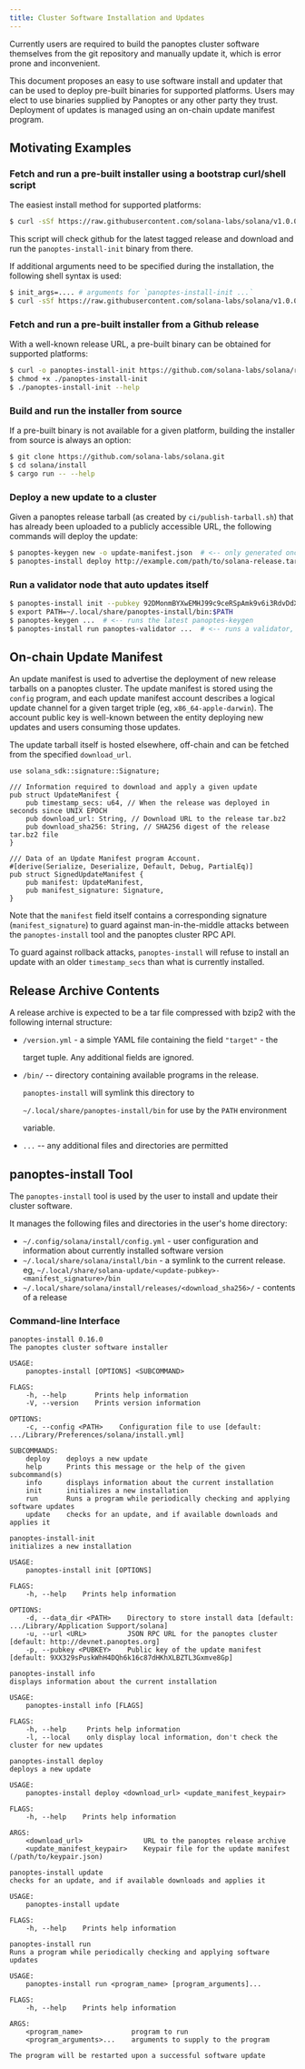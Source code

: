 ```yaml
---
title: Cluster Software Installation and Updates
---
```


Currently users are required to build the panoptes cluster software themselves from the git repository and manually update it, which is error prone and inconvenient.

This document proposes an easy to use software install and updater that can be used to deploy pre-built binaries for supported platforms. Users may elect to use binaries supplied by Panoptes or any other party they trust. Deployment of updates is managed using an on-chain update manifest program.

## Motivating Examples

### Fetch and run a pre-built installer using a bootstrap curl/shell script

The easiest install method for supported platforms:

```bash
$ curl -sSf https://raw.githubusercontent.com/solana-labs/solana/v1.0.0/install/panoptes-install-init.sh | sh
```

This script will check github for the latest tagged release and download and run the `panoptes-install-init` binary from there.

If additional arguments need to be specified during the installation, the following shell syntax is used:

```bash
$ init_args=.... # arguments for `panoptes-install-init ...`
$ curl -sSf https://raw.githubusercontent.com/solana-labs/solana/v1.0.0/install/panoptes-install-init.sh | sh -s - ${init_args}
```

### Fetch and run a pre-built installer from a Github release

With a well-known release URL, a pre-built binary can be obtained for supported platforms:

```bash
$ curl -o panoptes-install-init https://github.com/solana-labs/solana/releases/download/v1.0.0/panoptes-install-init-x86_64-apple-darwin
$ chmod +x ./panoptes-install-init
$ ./panoptes-install-init --help
```

### Build and run the installer from source

If a pre-built binary is not available for a given platform, building the installer from source is always an option:

```bash
$ git clone https://github.com/solana-labs/solana.git
$ cd solana/install
$ cargo run -- --help
```

### Deploy a new update to a cluster

Given a panoptes release tarball \(as created by `ci/publish-tarball.sh`\) that has already been uploaded to a publicly accessible URL, the following commands will deploy the update:

```bash
$ panoptes-keygen new -o update-manifest.json  # <-- only generated once, the public key is shared with users
$ panoptes-install deploy http://example.com/path/to/solana-release.tar.bz2 update-manifest.json
```

### Run a validator node that auto updates itself

```bash
$ panoptes-install init --pubkey 92DMonmBYXwEMHJ99c9ceRSpAmk9v6i3RdvDdXaVcrfj  # <-- pubkey is obtained from whoever is deploying the updates
$ export PATH=~/.local/share/panoptes-install/bin:$PATH
$ panoptes-keygen ...  # <-- runs the latest panoptes-keygen
$ panoptes-install run panoptes-validator ...  # <-- runs a validator, restarting it as necesary when an update is applied
```

## On-chain Update Manifest

An update manifest is used to advertise the deployment of new release tarballs on a panoptes cluster. The update manifest is stored using the `config` program, and each update manifest account describes a logical update channel for a given target triple \(eg, `x86_64-apple-darwin`\). The account public key is well-known between the entity deploying new updates and users consuming those updates.

The update tarball itself is hosted elsewhere, off-chain and can be fetched from the specified `download_url`.

```text
use solana_sdk::signature::Signature;

/// Information required to download and apply a given update
pub struct UpdateManifest {
    pub timestamp_secs: u64, // When the release was deployed in seconds since UNIX EPOCH
    pub download_url: String, // Download URL to the release tar.bz2
    pub download_sha256: String, // SHA256 digest of the release tar.bz2 file
}

/// Data of an Update Manifest program Account.
#[derive(Serialize, Deserialize, Default, Debug, PartialEq)]
pub struct SignedUpdateManifest {
    pub manifest: UpdateManifest,
    pub manifest_signature: Signature,
}
```

Note that the `manifest` field itself contains a corresponding signature \(`manifest_signature`\) to guard against man-in-the-middle attacks between the `panoptes-install` tool and the panoptes cluster RPC API.

To guard against rollback attacks, `panoptes-install` will refuse to install an update with an older `timestamp_secs` than what is currently installed.

## Release Archive Contents

A release archive is expected to be a tar file compressed with bzip2 with the following internal structure:

- `/version.yml` - a simple YAML file containing the field `"target"` - the

  target tuple. Any additional fields are ignored.

- `/bin/` -- directory containing available programs in the release.

  `panoptes-install` will symlink this directory to

  `~/.local/share/panoptes-install/bin` for use by the `PATH` environment

  variable.

- `...` -- any additional files and directories are permitted

## panoptes-install Tool

The `panoptes-install` tool is used by the user to install and update their cluster software.

It manages the following files and directories in the user's home directory:

- `~/.config/solana/install/config.yml` - user configuration and information about currently installed software version
- `~/.local/share/solana/install/bin` - a symlink to the current release. eg, `~/.local/share/solana-update/<update-pubkey>-<manifest_signature>/bin`
- `~/.local/share/solana/install/releases/<download_sha256>/` - contents of a release

### Command-line Interface

```text
panoptes-install 0.16.0
The panoptes cluster software installer

USAGE:
    panoptes-install [OPTIONS] <SUBCOMMAND>

FLAGS:
    -h, --help       Prints help information
    -V, --version    Prints version information

OPTIONS:
    -c, --config <PATH>    Configuration file to use [default: .../Library/Preferences/solana/install.yml]

SUBCOMMANDS:
    deploy    deploys a new update
    help      Prints this message or the help of the given subcommand(s)
    info      displays information about the current installation
    init      initializes a new installation
    run       Runs a program while periodically checking and applying software updates
    update    checks for an update, and if available downloads and applies it
```

```text
panoptes-install-init
initializes a new installation

USAGE:
    panoptes-install init [OPTIONS]

FLAGS:
    -h, --help    Prints help information

OPTIONS:
    -d, --data_dir <PATH>    Directory to store install data [default: .../Library/Application Support/solana]
    -u, --url <URL>          JSON RPC URL for the panoptes cluster [default: http://devnet.panoptes.org]
    -p, --pubkey <PUBKEY>    Public key of the update manifest [default: 9XX329sPuskWhH4DQh6k16c87dHKhXLBZTL3Gxmve8Gp]
```

```text
panoptes-install info
displays information about the current installation

USAGE:
    panoptes-install info [FLAGS]

FLAGS:
    -h, --help     Prints help information
    -l, --local    only display local information, don't check the cluster for new updates
```

```text
panoptes-install deploy
deploys a new update

USAGE:
    panoptes-install deploy <download_url> <update_manifest_keypair>

FLAGS:
    -h, --help    Prints help information

ARGS:
    <download_url>               URL to the panoptes release archive
    <update_manifest_keypair>    Keypair file for the update manifest (/path/to/keypair.json)
```

```text
panoptes-install update
checks for an update, and if available downloads and applies it

USAGE:
    panoptes-install update

FLAGS:
    -h, --help    Prints help information
```

```text
panoptes-install run
Runs a program while periodically checking and applying software updates

USAGE:
    panoptes-install run <program_name> [program_arguments]...

FLAGS:
    -h, --help    Prints help information

ARGS:
    <program_name>            program to run
    <program_arguments>...    arguments to supply to the program

The program will be restarted upon a successful software update
```
